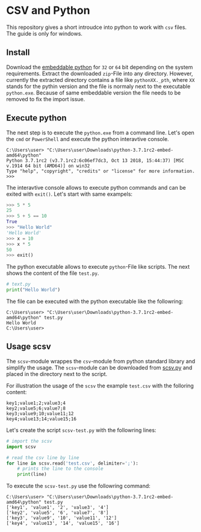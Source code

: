 # CSV and Python

This repository gives a short introudce into python to work with `csv` files.
The guide is only for windows.

## Install

Download the [embeddable python](https://www.python.org/downloads/windows/) for `32` or `64` bit depending on the system requirements.
Extract the downloaded `zip`-File into any directory.
However, currently the extracted directory contains a file like `pythonXX._pth`, where `XX` stands for the pythin version and the file is normaly next to the executable `python.exe`.
Because of same embeddable version the file needs to be removed to fix the import issue.

## Execute python

The next step is to execute the `python.exe` from a command line.
Let's open the `cmd` or `PowerShell` and execute the python interavtive console.

```batch
C:\Users\user> "C:\Users\user\Downloads\python-3.7.1rc2-embed-amd64\python"
Python 3.7.1rc2 (v3.7.1rc2:6c06ef7dc3, Oct 13 2018, 15:44:37) [MSC v.1914 64 bit (AMD64)] on win32
Type "help", "copyright", "credits" or "license" for more information.
>>>
```

The interavtive console allows to execute python commands and can be exited with `exit()`.
Let's start with same exampels:

```python
>>> 5 * 5
25
>>> 5 + 5 == 10
True
>>> "Hello World"
'Hello World'
>>> x = 10
>>> x * 5
50
>>> exit()
```
The python executable allows to execute `python`-File like scripts. 
The next shows the content of the file `test.py`.

```python
# text.py
print("Hello World")
```

The file can be executed with the python executable like the followring:
```batch
C:\Users\user> "C:\Users\user\Downloads\python-3.7.1rc2-embed-amd64\python" test.py
Hello World
C:\Users\user>
```

## Usage scsv

The `scsv`-module wrappes the `csv`-module from python standard library and simplify the usage.
The `scsv`-module can be downloaded from [scsv.py](./scsv.py) and placed in the directory next to the script.

For illustration the usage of the `scsv` the example `test.csv` with the folloring content:
```csv
key1;value1;2;value3;4
key2;value5;6;value7;8
key3;value9;10;value11;12
key4;value13;14;value15;16
```

Let's create the script `scsv-test.py` with the followring lines:
```python
# import the scsv
import scsv

# read the csv line by line
for line in scsv.read('test.csv', delimiter=';'):
    # prints the line to the console
    print(line)
```

To execute the `scsv-test.py` use the followring command:
```batch
C:\Users\user> "C:\Users\user\Downloads\python-3.7.1rc2-embed-amd64\python" test.py
['key1', 'value1', '2', 'value3', '4']
['key2', 'value5', '6', 'value7', '8']
['key3', 'value9', '10', 'value11', '12']
['key4', 'value13', '14', 'value15', '16']
```

